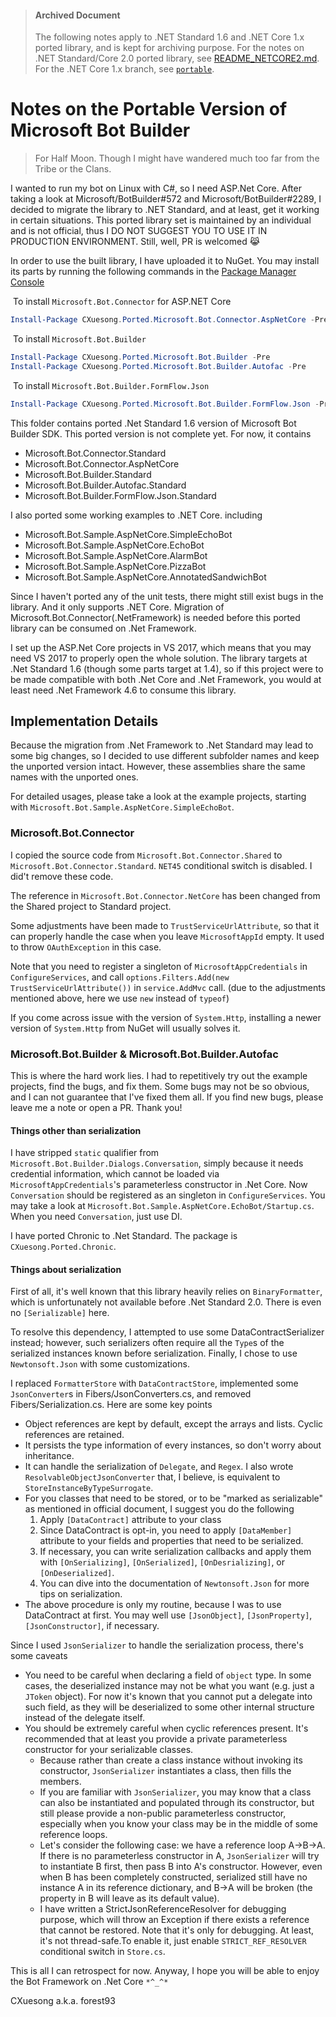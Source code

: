 >   #### Archived Document
>   The following notes apply to .NET Standard 1.6 and .NET Core 1.x ported library, and is kept for archiving purpose. For the notes on .NET Standard/Core 2.0 ported library, see [README_NETCORE2.md](README_NETCORE2.md). For the .NET Core 1.x branch, see [`portable`](https://github.com/CXuesong/BotBuilder.Standard/tree/portable).

# Notes on the Portable Version of Microsoft Bot Builder

>   For Half Moon. Though I might have wandered much too far from the Tribe or the Clans.

I wanted to run my bot on Linux with C#, so I need ASP.Net Core. After taking a look at Microsoft/BotBuilder#572 and Microsoft/BotBuilder#2289, I decided to migrate the library to .NET Standard, and at least, get it working in certain situations. This ported library set is maintained by an individual and is not official, thus I DO NOT SUGGEST YOU TO USE IT IN PRODUCTION ENVIRONMENT. Still, well, PR is welcomed ​:joy_cat:​

In order to use the built library, I have uploaded it to NuGet. You may install its parts by running the following commands in the [Package Manager Console](https://docs.nuget.org/docs/start-here/using-the-package-manager-console)

​	To install `Microsoft.Bot.Connector` for ASP.NET Core

```powershell
Install-Package CXuesong.Ported.Microsoft.Bot.Connector.AspNetCore -Pre
```

​	To install `Microsoft.Bot.Builder`

```powershell
Install-Package CXuesong.Ported.Microsoft.Bot.Builder -Pre
Install-Package CXuesong.Ported.Microsoft.Bot.Builder.Autofac -Pre
```

​	To install `Microsoft.Bot.Builder.FormFlow.Json`

```powershell
Install-Package CXuesong.Ported.Microsoft.Bot.Builder.FormFlow.Json -Pre
```

This folder contains ported .Net Standard 1.6 version of Microsoft Bot Builder SDK. This ported version is not complete yet. For now, it contains

-   Microsoft.Bot.Connector.Standard
-   Microsoft.Bot.Connector.AspNetCore
-   Microsoft.Bot.Builder.Standard
-   Microsoft.Bot.Builder.Autofac.Standard
-   Microsoft.Bot.Builder.FormFlow.Json.Standard

I also ported some working examples to .NET Core. including

-   Microsoft.Bot.Sample.AspNetCore.SimpleEchoBot
-   Microsoft.Bot.Sample.AspNetCore.EchoBot
-   Microsoft.Bot.Sample.AspNetCore.AlarmBot
-   Microsoft.Bot.Sample.AspNetCore.PizzaBot
-   Microsoft.Bot.Sample.AspNetCore.AnnotatedSandwichBot

Since I haven't ported any of the unit tests, there might still exist bugs in the library. And it only supports .NET Core. Migration of Microsoft.Bot.Connector(.NetFramework) is needed before this ported library can be consumed on .Net Framework.

I set up the ASP.Net Core projects in VS 2017, which means that you may need VS 2017 to properly open the whole solution. The library targets at .Net Standard 1.6 (though some parts target at 1.4), so if this project were to be made compatible with both .Net Core and .Net Framework, you would at least need .Net Framework 4.6 to consume this library.

## Implementation Details

Because the migration from .Net Framework to .Net Standard may lead to some big changes, so I decided to use different subfolder names and keep the unported version intact. However, these assemblies share the same names with the unported ones.

For detailed usages, please take a look at the example projects, starting with `Microsoft.Bot.Sample.AspNetCore.SimpleEchoBot`.

### Microsoft.Bot.Connector

I copied the source code from `Microsoft.Bot.Connector.Shared` to `Microsoft.Bot.Connector.Standard`. `NET45` conditional switch is disabled. I did't remove these code.

The reference in `Microsoft.Bot.Connector.NetCore` has been changed from the Shared project to Standard project.

Some adjustments have been made to `TrustServiceUrlAttribute`, so that it can properly handle the case when you leave `MicrosoftAppId` empty. It used to throw `OAuthException` in this case.

Note that you need to register a singleton of `MicrosoftAppCredentials` in `ConfigureServices`, and call `options.Filters.Add(new TrustServiceUrlAttribute())` in `service.AddMvc` call. (due to the adjustments mentioned above, here we use `new` instead of `typeof`)

If you come across issue with the version of `System.Http`, installing a newer version of `System.Http` from NuGet will usually solves it.

### Microsoft.Bot.Builder & Microsoft.Bot.Builder.Autofac

This is where the hard work lies. I had to repetitively try out the example projects, find the bugs, and fix them. Some bugs may not be so obvious, and I can not guarantee that I've fixed them all. If you find new bugs, please leave me a note or open a PR. Thank you!

#### Things other than serialization

I have stripped `static` qualifier from `Microsoft.Bot.Builder.Dialogs.Conversation`, simply because it needs credential information, which cannot be loaded via `MicrosoftAppCredentials`'s parameterless constructor in .Net Core. Now `Conversation` should be registered as an singleton in `ConfigureServices`. You may take a look at `Microsoft.Bot.Sample.AspNetCore.EchoBot/Startup.cs`. When you need  `Conversation`, just use DI.

I have ported Chronic to .Net Standard. The package is `CXuesong.Ported.Chronic`.

#### Things about serialization

First of all, it's well known that this library heavily relies on `BinaryFormatter`, which is unfortunately not available before .Net Standard 2.0. There is even no `[Serializable]` here.

To resolve this dependency, I attempted to use some DataContractSerializer instead; however, such serializers often require all the `Type`s of the serialized instances known before serialization. Finally, I chose to use `Newtonsoft.Json` with some customizations.

I replaced `FormatterStore` with `DataContractStore`, implemented some `JsonConverter`s in Fibers/JsonConverters.cs, and removed Fibers/Serialization.cs. Here are some key points

*   Object references are kept by default, except the arrays and lists. Cyclic references are retained.
*   It persists the type information of every instances, so don't worry about inheritance.
*   It can handle the serialization of `Delegate`, and `Regex`. I also wrote `ResolvableObjectJsonConverter` that, I believe, is equivalent to `StoreInstanceByTypeSurrogate`.
*   For you classes that need to be stored, or to be "marked as serializable" as mentioned in official document, I suggest you do the following
    1.  Apply `[DataContract]` attribute to your class
    2.  Since DataContract is opt-in, you need to apply `[DataMember]` attribute to your fields and properties that need to be serialized.
    3.  If necessary, you can write serialization callbacks and apply them with `[OnSerializing]`, `[OnSerialized]`, `[OnDesrializing]`, or `[OnDeserialized]`.
    4.  You can dive into the documentation of `Newtonsoft.Json` for more tips on serialization.
*   The above procedure is only my routine, because I was to use DataContract at first. You may well use `[JsonObject]`, `[JsonProperty]`, `[JsonConstructor]`, if necessary.

Since I used `JsonSerializer` to handle the serialization process, there's some caveats

-   You need to be careful when declaring a field of `object` type. In some cases, the deserialized instance may not be what you want (e.g. just a `JToken` object). For now it's known that you cannot put a delegate into such field, as they will be deserialized to some other internal structure instead of the delegate itself.
-   You should be extremely careful when cyclic references present. It's recommended that at least you provide a private parameterless constructor for your serializable classes.
    -   Because rather than create a class instance without invoking its constructor, `JsonSerializer` instantiates a class, then fills the members.
    -   If you are familiar with `JsonSerializer`, you may know that a class can also be instantiated and populated through its constructor, but still please provide a non-public parameterless constructor, especially when you know your class may be in the middle of some reference loops.
    -   Let's consider the following case: we have a reference loop A→B→A. If there is no parameterless constructor in A, `JsonSerializer` will try to instantiate B first, then pass B into A's constructor. However, even when B has been completely constructed, serialized still have no instance A in its reference dictionary, and B→A will be broken (the property in B will leave as its default value).
    -   I have written a StrictJsonReferenceResolver for debugging purpose, which will throw an Exception if there exists a reference that cannot be restored. Note that it's only for debugging. At least, it's not thread-safe.To enable it, just enable `STRICT_REF_RESOLVER` conditional switch in `Store.cs`.


This is all I can retrospect for now. Anyway, I hope you will be able to enjoy the Bot Framework on .Net Core `*^_^*`

CXuesong a.k.a. forest93
